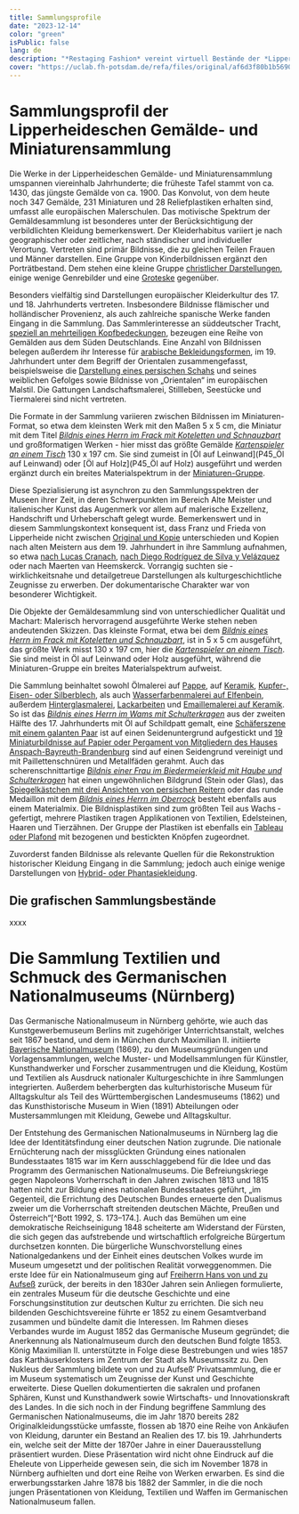 ```yaml
---
title: Sammlungsprofile
date: "2023-12-14"
color: "green"
isPublic: false
lang: de
description: "*Restaging Fashion* vereint virtuell Bestände der *Lipperheideschen Kostümbibliothek - Sammlung Modebild der Kunstbibliothek* Berlin und historische Kleidung in ihrer dreidimensionalen Ansichtigkeit aus der Sammlungen *Textilien, Kleidung und Schmuck* des Germanischen Nationalmuseums Nürnberg. Beginnend im späten 15. Jahrhundert erstreckt sich so ein Kosmos von Mode, Kleidung und Tracht über fünf Jahrhunderte. Neben großformatigen Darstellungen in Öl stehen Miniaturporträts auf Elfenbein, Glas, Pappe sowie Lackarbeiten und Emaillemalerei auf Keramik. Eine Schäferszene mit einem galanten Paar ist auf einen Seidenuntergrund aufgestickt, eine Gruppe von Miniaturbildnissen sind auf einen Seidengrund vereinigt und mit Paillettenschnüren und Metallfäden gerahmt. Collagen aus textilen Elementen führen Mode des 18. Jahrhunderts vor. Einige Bildnisplastiken sind aus Wachs gefertigt, sie bestehen aus Applikationen von Textilien, Edelsteinen und Haaren. Eine große Zahl von Grafik und Handzeichnungen auf Papier ergänzen die Quelleninformationen der genannten Objekte um weitere Genre, wie Porträts, Spottbilder oder moralische Blätter. Die erhaltene Kleidung aus den Beständen des Germanischen Nationalmuseums besteht aus kostbaren Textilien, wie bestickter Seide, Leder, Metallplättchen und Leinen und ergänzt die zweidimensional dargestellten Informationen um eine dreidimesionale Ansichtigkeit und um die Konstruktion und Materialität der Kleidung selbst."
cover: "https://uclab.fh-potsdam.de/refa/files/original/af6d3f80b1b5690cf68dae59dcfb0909bd2e6ea9.jpg"
---
```


# Sammlungsprofil der Lipperheideschen Gemälde- und Miniaturensammlung
Die Werke in der Lipperheideschen Gemälde- und Miniaturensammlung umspannen viereinhalb Jahrhunderte; die früheste Tafel stammt von ca. 1430, das jüngste Gemälde von ca. 1900. Das Konvolut, von dem heute noch 347 Gemälde, 231 Miniaturen und 28 Reliefplastiken erhalten sind, umfasst alle europäischen Malerschulen. Das motivische Spektrum der Gemäldesammlung ist besonderes unter der Berücksichtigung der verbildlichten Kleidung bemerkenswert. Der Kleiderhabitus variiert je nach geographischer oder zeitlicher, nach ständischer und individueller Verortung. Vertreten sind primär Bildnisse, die zu gleichen Teilen Frauen und Männer darstellen. Eine Gruppe von Kinderbildnissen ergänzt den Porträtbestand. Dem stehen eine kleine Gruppe [christlicher Darstellungen](set/36501), einige wenige Genrebilder und eine [Groteske](item/126) gegenüber.

Besonders vielfältig sind Darstellungen europäischer Kleiderkultur des 17. und 18. Jahrhunderts vertreten. Insbesondere Bildnisse flämischer und holländischer Provenienz, als auch zahlreiche spanische Werke fanden Eingang in die Sammlung. Das Sammlerinteresse an süd­deutscher Tracht, [speziell an mehrteiligen Kopfbedeckungen](set/31735), bezeugen eine Reihe von Gemälden aus dem Süden Deutschlands. Eine Anzahl von Bildnissen belegen außerdem ihr Interesse für [arabische Bekleidungsformen](set/38828), im 19. Jahrhundert unter dem Begriff der Orientalen zusammengefasst, beispielsweise die [Darstellung eines persischen Schahs](item/370) und seines weiblichen Gefolges sowie Bildnisse von „Orientalen“ im europäischen Malstil. Die Gattungen Landschaftsmalerei, Stillleben, Seestücke und Tiermalerei sind nicht vertreten. 

Die Formate in der Sammlung variieren zwischen Bildnissen im Miniaturen-Format, so etwa dem kleinsten Werk mit den Maßen 5 x 5 cm, die Miniatur mit dem Titel [*Bildnis eines Herrn im Frack mit Koteletten und Schnauzbart*](item/463) und großformatigen Werken - hier misst das größte Gemälde [*Kartenspieler an einem Tisch*](item/148) 130 x 197 cm. Sie sind zumeist in [Öl auf Leinwand](P45_Öl auf Leinwand) oder [Öl auf Holz](P45_Öl auf Holz) ausgeführt und werden ergänzt durch ein breites Materialspektrum in der [Miniaturen-Gruppe](item/25343).

Diese Spezialisierung ist asynchron zu den Sammlungsspektren der Museen ihrer Zeit, in deren Schwerpunkten im Bereich Alte Meister und italienischer Kunst das Augenmerk vor allem auf malerische Exzellenz, Handschrift und Urheberschaft gelegt wurde. Bemerkenswert und in diesem Sammlungskontext konsequent ist, dass Franz und Frieda von Lipperheide nicht zwischen [Original und Kopie](item-set/38830) unterschieden und Kopien nach alten Meistern aus dem 19. Jahrhundert in ihre Sammlung aufnahmen, so etwa [nach Lucas Cranach](item/167), [nach Diego Rodríguez de Silva y Velázquez](item/421) oder nach Maerten van Heemskerck. Vorrangig suchten sie ­wirklichkeitsnahe und detailgetreue Darstellungen als kulturgeschichtliche Zeugnisse zu erwerben. Der dokumentarische Charakter war von besonderer Wichtigkeit.

Die Objekte der Gemäldesammlung sind von unterschiedlicher Qualität und Machart: Malerisch hervorragend ausgeführte Werke stehen neben andeutenden Skizzen. Das kleinste Format, etwa bei dem *[Bildnis eines Herrn im Frack mit Koteletten und Schnauzbart](item/463)*, ist in 5 x 5 cm ausgeführt, das größte Werk misst 130 x 197 cm, hier die *[Kartenspieler an einem Tisch](item/148)*. Sie sind meist in Öl auf Leinwand oder Holz ausgeführt, während die Miniaturen-Gruppe ein breites Materialspektrum aufweist. 

Die Sammlung beinhaltet sowohl Ölmalerei auf [Pappe](P45_Pappe), auf [Keramik](item/650), [Kupfer-, Eisen- oder Silberblech](item/132), als auch [Wasserfarbenmalerei auf Elfenbein](item-set/39132), außerdem [Hinterglasmalerei](item-set/39133), [Lackarbeiten](item-set/39134) und [Emaillemalerei auf Keramik](item/612). So ist das [*Bildnis eines Herrn im Wams mit Schulterkragen*](item/437) aus der zweiten Hälfte des 17. Jahrhunderts mit Öl auf Schildpatt gemalt, eine [Schäferszene mit einem galanten Paar](item/68) ist auf einen Seidenuntergrund aufgestickt und [19 Miniaturbildnisse auf Papier oder Pergament von Mitgliedern des Hauses Anspach-Bayreuth-Brandenburg](item/332) sind auf einen Seidengrund vereinigt und mit Paillettenschnüren und Metallfäden gerahmt. Auch das scherenschnittartige [*Bildnis einer Frau im Biedermeierkleid mit Haube und Schulterkragen*](item/447) hat einen ungewöhnlichen Bildgrund (Stein oder Glas), das [Spiegelkästchen mit drei Ansichten von persischen Reitern](item/530) oder das runde Medaillon mit dem [*Bildnis eines Herrn im Oberrock*](item/301) besteht ebenfalls aus einem Materialmix. Die Bildnisplastiken sind zum größten Teil aus Wachs ­gefertigt, mehrere Plastiken tragen Applikationen von Textilien, Edelsteinen, Haaren und Tierzähnen. Der Gruppe der Plastiken ist ebenfalls ein [Tableau oder Plafond](item/5407) mit bezogenen und bestickten Knöpfen zugeordnet.

Zuvorderst fanden Bildnisse als relevante Quellen für die Rekonstruktion historischer Kleidung Eingang in die Sammlung; jedoch auch einige wenige Darstellungen von [Hybrid- oder Phantasiekleidung](item-set/38829).

## Die grafischen Sammlungsbestände
xxxx

# Die Sammlung Textilien und Schmuck des Germanischen Nationalmuseums (Nürnberg)
Das Germanische Nationalmuseum in Nürnberg gehörte, wie auch das Kunstgewerbemuseum Berlins mit zugehöriger Unterrichtsanstalt, welches seit 1867 bestand, und dem in München durch Maximilian II. initiierte [Bayerische Nationalmuseum](https://d-nb.info/gnd/2005502-X) (1869), zu den Museumsgründungen und Vorlagensammlungen, welche Muster- und Modellsammlungen für Künstler, Kunsthandwerker und Forscher zusammentrugen und die Kleidung, Kostüm und Textilien als Ausdruck nationaler Kulturgeschichte in ihre Sammlungen integrierten. Außerdem beherbergten das kulturhistorische Museum für Alltagskultur als Teil des Württembergischen Landesmuseums (1862) und das Kunsthistorische Museum in Wien (1891) Abteilungen oder Mustersammlungen mit Kleidung, Gewebe und Alltagskultur.

Der Entstehung des Germanischen Nationalmuseums in Nürnberg lag die Idee der Identitätsfindung einer deutschen Nation zugrunde. Die nationale Ernüchterung nach der missglückten Gründung eines nationalen Bundesstaates 1815 war im Kern ausschlaggebend für die Idee und das Programm des Germanischen Nationalmuseums. Die Befreiungskriege gegen Napoleons Vorherrschaft in den Jahren zwischen 1813 und 1815 hatten nicht zur Bildung eines nationalen Bundesstaates geführt, „im Gegenteil, die Errichtung des Deutschen Bundes erneuerte den Dualismus zweier um die Vorherrschaft streitenden deutschen Mächte, Preußen und Österreich“[^Bott 1992, S. 173–174.]. Auch das Bemühen um eine demokratische Reichseinigung 1848 scheiterte am Widerstand der Fürsten, die sich gegen das aufstrebende und wirtschaftlich erfolgreiche Bürgertum durchsetzen konnten. Die bürgerliche Wunschvorstellung eines Nationalgedankens und der Einheit eines deutschen Volkes wurde im Museum umgesetzt und der politischen Realität vorweggenommen. Die erste Idee für ein Nationalmuseum ging auf [Freiherrn Hans von und zu Aufseß](https://d-nb.info/gnd/118848526) zurück, der bereits in den 1830er Jahren sein Anliegen formulierte, ein zentrales Museum für die deutsche Geschichte und eine Forschungsinstitution zur deutschen Kultur zu errichten. Die sich neu bildenden Geschichtsvereine führte er 1852 zu einem Gesamtverband zusammen und bündelte damit die Interessen. Im Rahmen dieses Verbandes wurde im August 1852 das Germanische Museum gegründet; die Anerkennung als Nationalmuseum durch den deutschen Bund folgte 1853. König Maximilian II. unterstützte in Folge diese Bestrebungen und wies 1857 das Karthäuserklosters im Zentrum der Stadt als Museumssitz zu. Den Nukleus der Sammlung bildete von und zu Aufseß‘ Privatsammlung, die er im Museum systematisch um Zeugnisse der Kunst und Geschichte erweiterte. Diese Quellen dokumentierten die sakralen und profanen Sphären, Kunst und Kunsthandwerk sowie Wirtschafts- und Innovationskraft des Landes.
In die sich noch in der Findung begriffene Sammlung des Germanischen Nationalmuseums, die im Jahr 1870 bereits 282 Originalkleidungsstücke umfasste, flossen ab 1870 eine Reihe von Ankäufen von Kleidung, darunter ein Bestand an Realien des 17. bis 19. Jahrhunderts ein, welche seit der Mitte der 1870er Jahre in einer Dauerausstellung präsentiert wurden. Diese Präsentation wird nicht ohne Eindruck auf die Eheleute von Lipperheide gewesen sein, die sich im November 1878 in Nürnberg aufhielten und dort eine Reihe von Werken erwarben. Es sind die erwerbungsstarken Jahre 1878 bis 1882 der Sammler, in die die noch jungen Präsentationen von Kleidung, Textilien und Waffen im Germanischen Nationalmuseum fallen.

[^1]: Ackerman 2007.
[^2]: Vgl. Ackerman 2007, Abb. 1–6 und 7–11. Die Darstellungen der Accessoires und modischen Elemente seien darüber hinaus, so Ackermann und auch Sandra L. Rosenbaum, von der Stichserie „Ornatus Muliebris Anglicanus“ (1638–1640) von Wenzel Hollar abgeleitet.
[^3]: Rosenbaum 2007, Abb. 3.
[^4]: Wechselbildnis, unbekannter Künstler (Niederlande?, England?), um 1650, Inv. 2015.146.1-22, Musée des Arts décoratifs, Départment Mode et Textile (Paris). In: Tenue correcte exigée 2016, S. 84–85.

